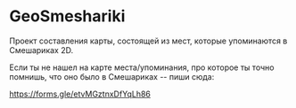 # GeoSmeshariki

Проект составления карты, состоящей из мест, которые упоминаются в Смешариках 2D.

Если ты не нашел на карте места/упоминания, про которое ты точно помнишь, что оно было в Смешариках -- пиши сюда:

https://forms.gle/etvMGztnxDfYqLh86
